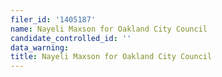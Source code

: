 ```yaml
---
filer_id: '1405187'
name: Nayeli Maxson for Oakland City Council
candidate_controlled_id: ''
data_warning: 
title: Nayeli Maxson for Oakland City Council
---
```

